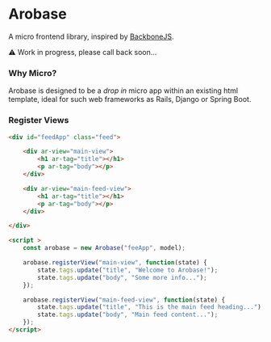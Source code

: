 # Arobase
A micro frontend library, inspired by [BackboneJS](https://backbonejs.org/).

⚠️ Work in progress, please call back soon...

### Why Micro?
Arobase is designed to be a *drop in* micro app within an existing html template,
ideal for such web frameworks as Rails, Django or Spring Boot.

### Register Views
```html
<div id="feedApp" class="feed">

    <div ar-view="main-view">
        <h1 ar-tag="title"></h1>
        <p ar-tag="body"></p>
    </div>

    <div ar-view="main-feed-view">
        <h1 ar-tag="title"></h1>
        <p ar-tag="body"></p>
    </div>

</div>

<script >
    const arobase = new Arobase("feeApp", model);

    arobase.registerView("main-view", function(state) {
        state.tags.update("title", "Welcome to Arobase!");
        state.tags.update("body", "Some more info...");
    });

    arobase.registerView("main-feed-view", function(state) {
        state.tags.update("title", "This is the main feed heading...");
        state.tags.update("body", "Main feed content...");
    });
</script>
```